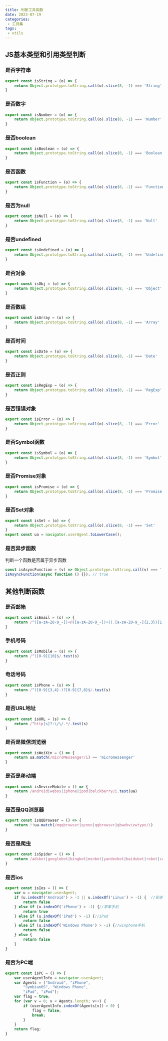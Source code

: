 ```yaml
---
title: 判断工具函数
date: 2023-07-19
categories:
 - 工具集
tags:
 - utils
---
```

## JS基本类型和引用类型判断

### 是否字符串

```js
export const isString = (o) => {
    return Object.prototype.toString.call(o).slice(8, -1) === 'String'
}
```

### 是否数字

```js
export const isNumber = (o) => {
    return Object.prototype.toString.call(o).slice(8, -1) === 'Number'
}
```

### 是否boolean

```js
export const isBoolean = (o) => {
    return Object.prototype.toString.call(o).slice(8, -1) === 'Boolean'
}
```

### 是否函数

```js
export const isFunction = (o) => {
    return Object.prototype.toString.call(o).slice(8, -1) === 'Function'
}
```

### 是否为null

```js
export const isNull = (o) => {
    return Object.prototype.toString.call(o).slice(8, -1) === 'Null'
}
```

### 是否undefined

```js
export const isUndefined = (o) => {
    return Object.prototype.toString.call(o).slice(8, -1) === 'Undefined'
}
```

### 是否对象

```js
export const isObj = (o) => {
    return Object.prototype.toString.call(o).slice(8, -1) === 'Object'
}
```

### 是否数组

```js
export const isArray = (o) => {
    return Object.prototype.toString.call(o).slice(8, -1) === 'Array'
}
```

### 是否时间

```js
export const isDate = (o) => {
    return Object.prototype.toString.call(o).slice(8, -1) === 'Date'
}
```

### 是否正则

```js
export const isRegExp = (o) => {
    return Object.prototype.toString.call(o).slice(8, -1) === 'RegExp'
}
```

### 是否错误对象

```js
export const isError = (o) => {
    return Object.prototype.toString.call(o).slice(8, -1) === 'Error'
}
```

### 是否Symbol函数

```js
export const isSymbol = (o) => {
    return Object.prototype.toString.call(o).slice(8, -1) === 'Symbol'
}
```

### 是否Promise对象

```js
export const isPromise = (o) => {
    return Object.prototype.toString.call(o).slice(8, -1) === 'Promise'
}
```

### 是否Set对象

```js
export const isSet = (o) => {
    return Object.prototype.toString.call(o).slice(8, -1) === 'Set'
}
export const ua = navigator.userAgent.toLowerCase();
```

### 是否异步函数

判断一个函数是否属于异步函数

```javascript
const isAsyncFunction = (v) => Object.prototype.toString.call(v) === '[object AsyncFunction]'
isAsyncFunction(async function () {}); // true

```

## 其他判断函数

### 是否邮箱

```js
export const isEmail = (s) => {
    return /^([a-zA-Z0-9_-])+@([a-zA-Z0-9_-])+((.[a-zA-Z0-9_-]{2,3}){1,2})$/.test(s)
}
```

### 手机号码

```js
export const isMobile = (s) => {
    return /^1[0-9]{10}$/.test(s)
}
```

### 电话号码

```js
export const isPhone = (s) => {
    return /^([0-9]{3,4}-)?[0-9]{7,8}$/.test(s)
}
```

### 是否URL地址

```js
export const isURL = (s) => {
    return /^http[s]?:\/\/.*/.test(s)
}
```

### 是否是微信浏览器

```js
export const isWeiXin = () => {
    return ua.match(/microMessenger/i) == 'micromessenger'
}
```

### 是否是移动端

```js
export const isDeviceMobile = () => {
    return /android|webos|iphone|ipod|balckberry/i.test(ua)
}
```

### 是否是QQ浏览器

```js
export const isQQBrowser = () => {
    return !!ua.match(/mqqbrowser|qzone|qqbrowser|qbwebviewtype/i)
}
```

### 是否是爬虫

```js
export const isSpider = () => {
    return /adsbot|googlebot|bingbot|msnbot|yandexbot|baidubot|robot|careerbot|seznambot|bot|baiduspider|jikespider|symantecspider|scannerlwebcrawler|crawler|360spider|sosospider|sogou web sprider|sogou orion spider/.test(ua)
}
```

### 是否ios

```js
export const isIos = () => {
    var u = navigator.userAgent;
    if (u.indexOf('Android') > -1 || u.indexOf('Linux') > -1) {  //安卓手机
        return false
    } else if (u.indexOf('iPhone') > -1) {//苹果手机
        return true
    } else if (u.indexOf('iPad') > -1) {//iPad
        return false
    } else if (u.indexOf('Windows Phone') > -1) {//winphone手机
        return false
    } else {
        return false
    }
}
```

### 是否为PC端

```js
export const isPC = () => {
    var userAgentInfo = navigator.userAgent;
    var Agents = ["Android", "iPhone",
        "SymbianOS", "Windows Phone",
        "iPad", "iPod"];
    var flag = true;
    for (var v = 0; v < Agents.length; v++) {
        if (userAgentInfo.indexOf(Agents[v]) > 0) {
            flag = false;
            break;
        }
    }
    return flag;
}
```